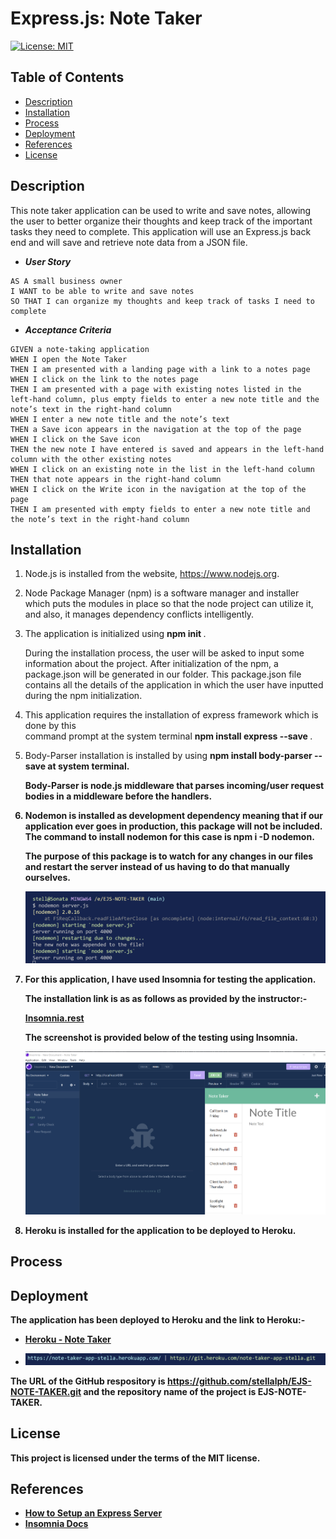 # Express.js: Note Taker

[![License: MIT](https://img.shields.io/badge/License-MIT-yellow.svg)](https://opensource.org/licenses/MIT)


## Table of Contents
* [Description](#description)
* [Installation](#installation)
* [Process](#process)
* [Deployment](#deployment)
* [References](#references)
* [License](#license)

## Description

This note taker application can be used to write and save notes, allowing the user to better organize their thoughts and keep track of the important tasks they need to complete.  This application will use an Express.js back end and will save and retrieve note data from a JSON file. 

   * <strong><em>User Story</em></strong>
```
AS A small business owner
I WANT to be able to write and save notes
SO THAT I can organize my thoughts and keep track of tasks I need to complete
```
   * <strong><em>Acceptance Criteria</em></strong>
```
GIVEN a note-taking application
WHEN I open the Note Taker
THEN I am presented with a landing page with a link to a notes page
WHEN I click on the link to the notes page
THEN I am presented with a page with existing notes listed in the left-hand column, plus empty fields to enter a new note title and the note’s text in the right-hand column
WHEN I enter a new note title and the note’s text
THEN a Save icon appears in the navigation at the top of the page
WHEN I click on the Save icon
THEN the new note I have entered is saved and appears in the left-hand column with the other existing notes
WHEN I click on an existing note in the list in the left-hand column
THEN that note appears in the right-hand column
WHEN I click on the Write icon in the navigation at the top of the page
THEN I am presented with empty fields to enter a new note title and the note’s text in the right-hand column
```
   
## Installation

 1.   Node.js is installed from the website, https://www.nodejs.org. 

 2.   Node Package Manager (npm) is a software manager and installer which puts the modules in 
      place so that the node project can utilize it, and also, it manages dependency conflicts intelligently.

 3.   The application is initialized using <strong>npm init </strong>.
                 
      During the installation process, the user will be asked to input some information about the project.  After initialization of the npm, a package.json will be generated in our folder.  This package.json file contains all the details of the application in which the user have inputted during the npm initialization.

 4.   This application requires the installation of express framework which is done by this  
      command prompt at the system terminal <strong> npm install express --save </strong>.     
    
 5.   Body-Parser installation is installed by using <strong> npm install body-parser -- save at
      system terminal.
           
      Body-Parser is node.js middleware that parses incoming/user request bodies in a middleware before the handlers.

  6.  Nodemon is installed as development dependency meaning that if our application 
      ever goes in production, this package will not be included.  The command to install nodemon for this case is <strong>npm i -D nodemon</strong>.
 
      The purpose of this package is to watch for any changes in our files and restart the server instead of us having to do that manually ourselves.  
  
      ![alt text](./public/assets/img06.png)  

  7.  For this application, I have used Insomnia for testing the application.

      The installation link is as as follows as provided by the instructor:-

      [Insomnia.rest](https://insomnia.rest/download)
 
      The screenshot is provided below of the testing using Insomnia.

      ![alt text](./public/assets/img13.png) 

  8.  Heroku is installed for the application to be deployed to Heroku.        

## Process


## Deployment

The application has been deployed to Heroku and the link to Heroku:-

 * [Heroku - Note Taker](https://note-taker-app-stella.herokuapp.com/)

 * ![alt text](./public/assets/img07.png)

The URL of the GitHub respository is https://github.com/stellalph/EJS-NOTE-TAKER.git and the repository name of the project is EJS-NOTE-TAKER.


## License
  
This project is licensed under the terms of the MIT license.

## References
* [How to Setup an Express Server](https://medium.com/@ralph1786/how-to-setup-an-express-server-5fd9cd9ae073)
* [Insomnia Docs](https://docs.insomnia.rest/insomnia/get-started)